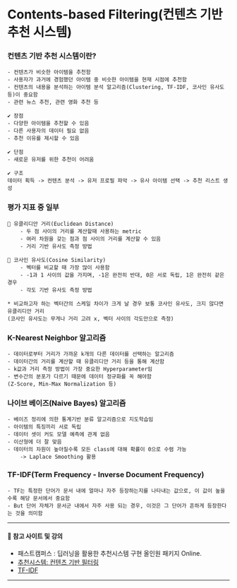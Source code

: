 # Contents-based Filtering(컨텐츠 기반 추천 시스템)
### 컨텐츠 기반 추천 시스템이란?
    - 컨텐츠가 비슷한 아이템을 추천함
    - 사용자가 과거에 경험했던 아이템 중 비슷한 아이템을 현재 시점에 추천함
    - 컨텐츠의 내용을 분석하는 아이템 분석 알고리즘(Clustering, TF-IDF, 코사인 유사도 등)이 중요함
    - 관련 뉴스 추천, 관련 영화 추천 등

    ✔ 장점
    - 다양한 아이템을 추천할 수 있음
    - 다른 사용자의 데이터 필요 없음
    - 추천 이유를 제시할 수 있음

    ✔ 단점
    - 새로운 유저를 위한 추천이 어려움

    ✔ 구조
    데이터 획득 -> 컨텐츠 분석 -> 유저 프로필 파악 -> 유사 아이템 선택 -> 추천 리스트 생성
    

### 평가 지표 중 일부
    📌 유클리디안 거리(Euclidean Distance)
        - 두 점 사이의 거리를 계산할때 사용하는 metric
        - 여러 차원을 갖는 점과 점 사이의 거리를 계산할 수 있음
        - 거리 기반 유사도 측정 방법
        
    📌 코사인 유사도(Cosine Similarity)
        - 벡터를 비교할 때 가장 많이 사용함
        - -1과 1 사이의 값을 가지며, -1은 완전히 반대, 0은 서로 독립, 1은 완전히 같은 경우
        - 각도 기반 유사도 측정 방법

    * 비교하고자 하는 벡터간의 스케일 차이가 크게 날 경우 보통 코사인 유사도, 크지 않다면 유클리디안 거리
    (코사인 유사도는 무게나 거리 고려 x, 벡터 사이의 각도만으로 측정)


### K-Nearest Neighbor 알고리즘
    - 데이터로부터 거리가 가까운 k개의 다른 데이터를 선택하는 알고리즘
    - 데이터간의 거리를 계산할 때 유클리디안 거리 등을 통해 계산함
    - k값과 거리 측정 방법이 가장 중요한 Hyperparameter임
    - 변수간의 분포가 다르기 때문에 데이터 정규화를 꼭 해야함
    (Z-Score, Min-Max Normalization 등)


### 나이브 베이즈(Naive Bayes) 알고리즘
    - 베이즈 정리에 의한 통계기반 분류 알고리즘으로 지도학습임
    - 아이템의 특징끼리 서로 독립
    - 데이터 셋이 커도 모델 예측에 관계 없음
    - 이산형에 더 잘 맞음
    - 데이터의 차원이 높아질수록 모든 class에 대해 확률이 0으로 수렴 가능
        -> Laplace Smoothing 활용


### TF-IDF(Term Frequency - Inverse Document Frequency)
    - TF는 특정한 단어가 문서 내에 얼마나 자주 등장하는지를 나타내는 값으로, 이 값이 높을수록 해당 문서에서 중요함
    - But 단어 자체가 문서군 내에서 자주 사용 되는 경우, 이것은 그 단어가 흔하게 등장한다는 것을 의미함

---------------


#### 📖 참고 사이트 및 강의
- 패스트캠퍼스 : 딥러닝을 활용한 추천시스템 구현 올인원 패키지 Online.  
- [추천시스템: 컨텐츠 기반 필터링](https://skyeong.net/265)
- [TF-IDF](https://ko.wikipedia.org/wiki/Tf-idf)


---------------